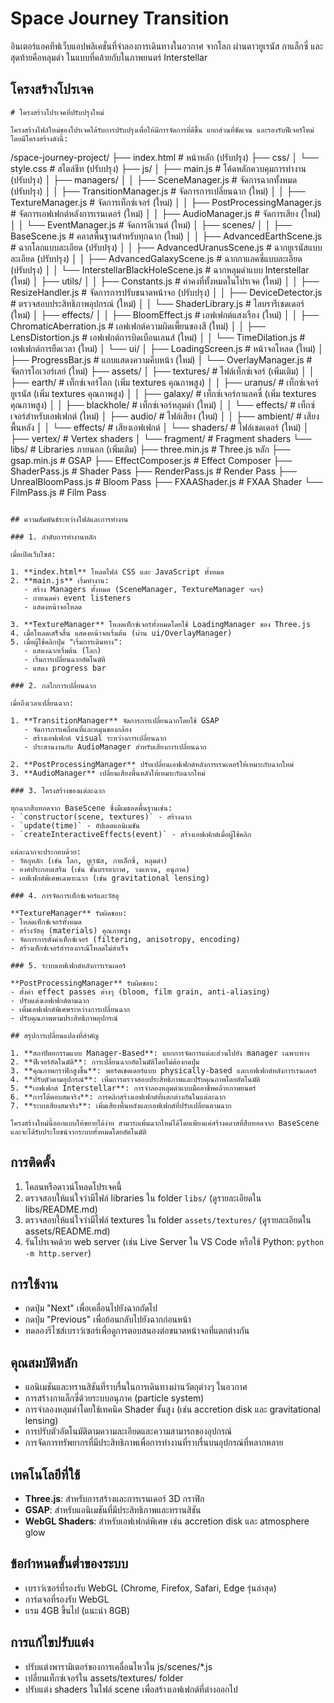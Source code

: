 # Space Journey Transition

อินเตอร์แอคทีฟเว็บแอปพลิเคชั่นที่จำลองการเดินทางในอวกาศ จากโลก ผ่านดาวยูเรนัส กาแล็กซี่ และสุดท้ายคือหลุมดำ ในแบบที่คล้ายกับในภาพยนตร์ Interstellar

## โครงสร้างโปรเจค

```
# โครงสร้างโปรเจคที่ปรับปรุงใหม่

โครงสร้างไฟล์ใหม่ของโปรเจคได้รับการปรับปรุงเพื่อให้มีการจัดการที่ดีขึ้น แยกส่วนที่ชัดเจน และรองรับฟีเจอร์ใหม่ โดยมีโครงสร้างดังนี้:

```
/space-journey-project/
  ├── index.html              # หน้าหลัก (ปรับปรุง)
  ├── css/
  │   └── style.css           # สไตล์ชีท (ปรับปรุง)
  ├── js/
  │   ├── main.js             # โค้ดหลักควบคุมการทำงาน (ปรับปรุง)
  │   ├── managers/
  │   │   ├── SceneManager.js         # จัดการฉากทั้งหมด (ปรับปรุง)
  │   │   ├── TransitionManager.js    # จัดการการเปลี่ยนฉาก (ใหม่)
  │   │   ├── TextureManager.js       # จัดการเท็กซ์เจอร์ (ใหม่)
  │   │   ├── PostProcessingManager.js # จัดการเอฟเฟกต์หลังการเรนเดอร์ (ใหม่)
  │   │   ├── AudioManager.js         # จัดการเสียง (ใหม่)
  │   │   └── EventManager.js         # จัดการอีเวนต์ (ใหม่)
  │   ├── scenes/
  │   │   ├── BaseScene.js            # คลาสพื้นฐานสำหรับทุกฉาก (ใหม่)
  │   │   ├── AdvancedEarthScene.js   # ฉากโลกแบบละเอียด (ปรับปรุง)
  │   │   ├── AdvancedUranusScene.js  # ฉากยูเรนัสแบบละเอียด (ปรับปรุง)
  │   │   ├── AdvancedGalaxyScene.js  # ฉากกาแลคซี่แบบละเอียด (ปรับปรุง)
  │   │   └── InterstellarBlackHoleScene.js # ฉากหลุมดำแบบ Interstellar (ใหม่)
  │   ├── utils/
  │   │   ├── Constants.js            # ค่าคงที่ทั้งหมดในโปรเจค (ใหม่)
  │   │   ├── ResizeHandler.js        # จัดการการปรับขนาดหน้าจอ (ปรับปรุง)
  │   │   ├── DeviceDetector.js       # ตรวจสอบประสิทธิภาพอุปกรณ์ (ใหม่)
  │   │   └── ShaderLibrary.js        # ไลบรารีเชดเดอร์ (ใหม่)
  │   ├── effects/
  │   │   ├── BloomEffect.js          # เอฟเฟกต์แสงเรือง (ใหม่)
  │   │   ├── ChromaticAberration.js  # เอฟเฟกต์ความผิดเพี้ยนของสี (ใหม่)
  │   │   ├── LensDistortion.js       # เอฟเฟกต์การบิดเบือนเลนส์ (ใหม่)
  │   │   └── TimeDilation.js         # เอฟเฟกต์การยืดเวลา (ใหม่)
  │   └── ui/
  │       ├── LoadingScreen.js        # หน้าจอโหลด (ใหม่)
  │       ├── ProgressBar.js          # แถบแสดงความคืบหน้า (ใหม่)
  │       └── OverlayManager.js       # จัดการโอเวอร์เลย์ (ใหม่)
  ├── assets/
  │   ├── textures/                   # ไฟล์เท็กซ์เจอร์ (เพิ่มเติม)
  │   │   ├── earth/                  # เท็กซ์เจอร์โลก (เพิ่ม textures คุณภาพสูง)
  │   │   ├── uranus/                 # เท็กซ์เจอร์ยูเรนัส (เพิ่ม textures คุณภาพสูง)
  │   │   ├── galaxy/                 # เท็กซ์เจอร์กาแลคซี่ (เพิ่ม textures คุณภาพสูง)
  │   │   ├── blackhole/              # เท็กซ์เจอร์หลุมดำ (ใหม่)
  │   │   └── effects/                # เท็กซ์เจอร์สำหรับเอฟเฟกต์ (ใหม่)
  │   ├── audio/                      # ไฟล์เสียง (ใหม่)
  │   │   ├── ambient/                # เสียงพื้นหลัง
  │   │   └── effects/                # เสียงเอฟเฟกต์
  │   └── shaders/                    # ไฟล์เชดเดอร์ (ใหม่)
  │       ├── vertex/                 # Vertex shaders
  │       └── fragment/               # Fragment shaders
  └── libs/                           # Libraries ภายนอก (เพิ่มเติม)
      ├── three.min.js                # Three.js หลัก
      ├── gsap.min.js                 # GSAP
      ├── EffectComposer.js           # Effect Composer
      ├── ShaderPass.js               # Shader Pass
      ├── RenderPass.js               # Render Pass
      ├── UnrealBloomPass.js          # Bloom Pass
      ├── FXAAShader.js               # FXAA Shader
      └── FilmPass.js                 # Film Pass
```

## ความสัมพันธ์ระหว่างไฟล์และการทำงาน

### 1. ลำดับการทำงานหลัก

เมื่อเปิดเว็บไซต์:

1. **index.html** โหลดไฟล์ CSS และ JavaScript ทั้งหมด
2. **main.js** เริ่มทำงาน:
   - สร้าง Managers ทั้งหมด (SceneManager, TextureManager ฯลฯ)
   - กำหนดค่า event listeners
   - แสดงหน้าจอโหลด

3. **TextureManager** โหลดเท็กซ์เจอร์ทั้งหมดโดยใช้ LoadingManager ของ Three.js
4. เมื่อโหลดเสร็จสิ้น แสดงหน้าจอเริ่มต้น (ผ่าน ui/OverlayManager)
5. เมื่อผู้ใช้คลิกปุ่ม "เริ่มการเดินทาง":
   - แสดงฉากเริ่มต้น (โลก)
   - เริ่มการเปลี่ยนฉากอัตโนมัติ
   - แสดง progress bar

### 2. กลไกการเปลี่ยนฉาก

เมื่อถึงเวลาเปลี่ยนฉาก:

1. **TransitionManager** จัดการการเปลี่ยนฉากโดยใช้ GSAP
   - จัดการการเคลื่อนที่และหมุนของกล้อง
   - สร้างเอฟเฟกต์ visual ระหว่างการเปลี่ยนฉาก
   - ประสานงานกับ AudioManager สำหรับเสียงการเปลี่ยนฉาก

2. **PostProcessingManager** ปรับเปลี่ยนเอฟเฟกต์หลังการเรนเดอร์ให้เหมาะกับฉากใหม่
3. **AudioManager** เปลี่ยนเสียงพื้นหลังให้เหมาะกับฉากใหม่

### 3. โครงสร้างของแต่ละฉาก

ทุกฉากสืบทอดจาก BaseScene ซึ่งมีเมธอดพื้นฐานเช่น:
- `constructor(scene, textures)` - สร้างฉาก
- `update(time)` - อัปเดตแอนิเมชัน
- `createInteractiveEffects(event)` - สร้างเอฟเฟกต์เมื่อผู้ใช้คลิก

แต่ละฉากจะประกอบด้วย:
- วัตถุหลัก (เช่น โลก, ยูเรนัส, กาแล็กซี่, หลุมดำ)
- องค์ประกอบเสริม (เช่น ชั้นบรรยากาศ, วงแหวน, อนุภาค)
- เอฟเฟกต์พิเศษเฉพาะฉาก (เช่น gravitational lensing)

### 4. การจัดการเท็กซ์เจอร์และวัสดุ

**TextureManager** รับผิดชอบ:
- โหลดเท็กซ์เจอร์ทั้งหมด
- สร้างวัสดุ (materials) คุณภาพสูง
- จัดการการตั้งค่าเท็กซ์เจอร์ (filtering, anisotropy, encoding)
- สร้างเท็กซ์เจอร์สำรองกรณีโหลดไม่สำเร็จ

### 5. ระบบเอฟเฟกต์หลังการเรนเดอร์

**PostProcessingManager** รับผิดชอบ:
- ตั้งค่า effect passes ต่างๆ (bloom, film grain, anti-aliasing)
- ปรับแต่งเอฟเฟกต์ตามฉาก
- เพิ่มเอฟเฟกต์พิเศษระหว่างการเปลี่ยนฉาก
- ปรับคุณภาพตามประสิทธิภาพอุปกรณ์

## สรุปการเปลี่ยนแปลงที่สำคัญ

1. **สถาปัตยกรรมแบบ Manager-Based**: แยกการจัดการแต่ละส่วนไปยัง manager เฉพาะทาง
2. **ฟีเจอร์อัตโนมัติ**: การเปลี่ยนฉากอัตโนมัติโดยไม่ต้องกดปุ่ม
3. **คุณภาพกราฟิกสูงขึ้น**: พอร์ตเชดเดอร์แบบ physically-based และเอฟเฟกต์หลังการเรนเดอร์
4. **ปรับตัวตามอุปกรณ์**: เพิ่มการตรวจสอบประสิทธิภาพและปรับคุณภาพโดยอัตโนมัติ
5. **เอฟเฟกต์ Interstellar**: การจำลองหลุมดำแบบมืออาชีพคล้ายภาพยนตร์
6. **การโต้ตอบสมจริง**: การคลิกสร้างเอฟเฟกต์ที่แตกต่างกันในแต่ละฉาก
7. **ระบบเสียงสมจริง**: เพิ่มเสียงพื้นหลังและเอฟเฟกต์ที่ปรับเปลี่ยนตามฉาก

โครงสร้างใหม่นี้ออกแบบให้ขยายได้ง่าย สามารถเพิ่มฉากใหม่ได้โดยเพียงแค่สร้างคลาสที่สืบทอดจาก BaseScene และจะได้รับประโยชน์จากระบบทั้งหมดโดยอัตโนมัติ
```

## การติดตั้ง

1. โคลนหรือดาวน์โหลดโปรเจคนี้
2. ตรวจสอบให้แน่ใจว่ามีไฟล์ libraries ใน folder `libs/` (ดูรายละเอียดใน libs/README.md)
3. ตรวจสอบให้แน่ใจว่ามีไฟล์ textures ใน folder `assets/textures/` (ดูรายละเอียดใน assets/README.md)
4. รันโปรเจคด้วย web server (เช่น Live Server ใน VS Code หรือใช้ Python: `python -m http.server`)

## การใช้งาน

- กดปุ่ม "Next" เพื่อเคลื่อนไปยังฉากถัดไป
- กดปุ่ม "Previous" เพื่อย้อนกลับไปยังฉากก่อนหน้า
- ทดลองรีไซส์เบราว์เซอร์เพื่อดูการตอบสนองต่อขนาดหน้าจอที่แตกต่างกัน

## คุณสมบัติหลัก

- แอนิเมชันและทรานสิชันที่ราบรื่นในการเดินทางผ่านวัตถุต่างๆ ในอวกาศ
- การสร้างกาแล็กซี่ด้วยระบบอนุภาค (particle system)
- การจำลองหลุมดำโดยใช้เทคนิค Shader ขั้นสูง (เช่น accretion disk และ gravitational lensing)
- การปรับตัวอัตโนมัติตามความละเอียดและความสามารถของอุปกรณ์
- การจัดการทรัพยากรที่มีประสิทธิภาพเพื่อการทำงานที่ราบรื่นบนอุปกรณ์ที่หลากหลาย

## เทคโนโลยีที่ใช้

- **Three.js**: สำหรับการสร้างและการเรนเดอร์ 3D กราฟิก
- **GSAP**: สำหรับแอนิเมชันที่มีประสิทธิภาพและทรานสิชัน
- **WebGL Shaders**: สำหรับเอฟเฟกต์พิเศษ เช่น accretion disk และ atmosphere glow

## ข้อกำหนดขั้นต่ำของระบบ

- เบราว์เซอร์ที่รองรับ WebGL (Chrome, Firefox, Safari, Edge รุ่นล่าสุด)
- การ์ดจอที่รองรับ WebGL
- แรม 4GB ขึ้นไป (แนะนำ 8GB)

## การแก้ไขปรับแต่ง

- ปรับแต่งพารามิเตอร์ของการเคลื่อนไหวใน js/scenes/*.js
- เปลี่ยนเท็กซ์เจอร์ใน assets/textures/ folder
- ปรับแต่ง shaders ในไฟล์ scene เพื่อสร้างเอฟเฟกต์ที่ต่างออกไป